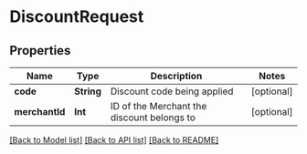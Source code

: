 # DiscountRequest

## Properties
Name | Type | Description | Notes
------------ | ------------- | ------------- | -------------
**code** | **String** | Discount code being applied | [optional] 
**merchantId** | **Int** | ID of the Merchant the discount belongs to | [optional] 

[[Back to Model list]](../README.md#documentation-for-models) [[Back to API list]](../README.md#documentation-for-api-endpoints) [[Back to README]](../README.md)


